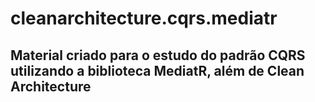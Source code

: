 # cleanarchitecture.cqrs.mediatr
## Material criado para o estudo do padrão CQRS utilizando a biblioteca MediatR, além de Clean Architecture
